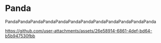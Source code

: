 # Panda
PandaPandaPandaPandaPandaPandaPandaPandaPandaPandaPandaPanda





https://github.com/user-attachments/assets/26e58914-6861-4def-bd64-b5b947530fbb

